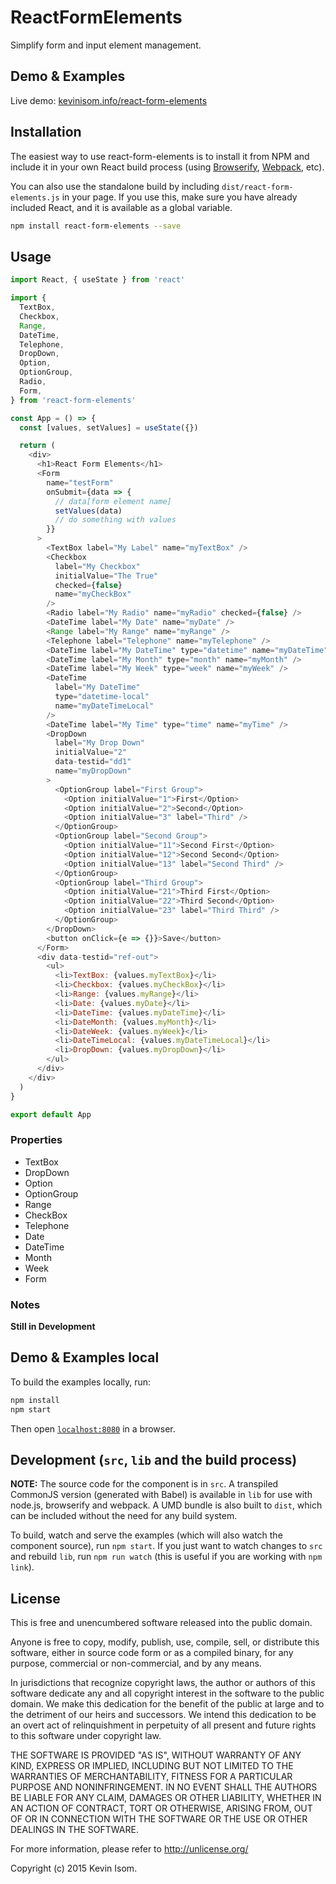 # ReactFormElements

Simplify form and input element management.


## Demo & Examples

Live demo: [kevinisom.info/react-form-elements](http://kevinisom.info/react-form-elements/)

## Installation

The easiest way to use react-form-elements is to install it from NPM and include it in your own React build process (using [Browserify](http://browserify.org), [Webpack](http://webpack.github.io/), etc).

You can also use the standalone build by including `dist/react-form-elements.js` in your page. If you use this, make sure you have already included React, and it is available as a global variable.

```bash
npm install react-form-elements --save
```


## Usage

```js
import React, { useState } from 'react'

import {
  TextBox,
  Checkbox,
  Range,
  DateTime,
  Telephone,
  DropDown,
  Option,
  OptionGroup,
  Radio,
  Form,
} from 'react-form-elements'

const App = () => {
  const [values, setValues] = useState({})

  return (
    <div>
      <h1>React Form Elements</h1>
      <Form
        name="testForm"
        onSubmit={data => {
          // data[form element name]
          setValues(data)
          // do something with values
        }}
      >
        <TextBox label="My Label" name="myTextBox" />
        <Checkbox
          label="My Checkbox"
          initialValue="The True"
          checked={false}
          name="myCheckBox"
        />
        <Radio label="My Radio" name="myRadio" checked={false} />
        <DateTime label="My Date" name="myDate" />
        <Range label="My Range" name="myRange" />
        <Telephone label="Telephone" name="myTelephone" />
        <DateTime label="My DateTime" type="datetime" name="myDateTime" />
        <DateTime label="My Month" type="month" name="myMonth" />
        <DateTime label="My Week" type="week" name="myWeek" />
        <DateTime
          label="My DateTime"
          type="datetime-local"
          name="myDateTimeLocal"
        />
        <DateTime label="My Time" type="time" name="myTime" />
        <DropDown
          label="My Drop Down"
          initialValue="2"
          data-testid="dd1"
          name="myDropDown"
        >
          <OptionGroup label="First Group">
            <Option initialValue="1">First</Option>
            <Option initialValue="2">Second</Option>
            <Option initialValue="3" label="Third" />
          </OptionGroup>
          <OptionGroup label="Second Group">
            <Option initialValue="11">Second First</Option>
            <Option initialValue="12">Second Second</Option>
            <Option initialValue="13" label="Second Third" />
          </OptionGroup>
          <OptionGroup label="Third Group">
            <Option initialValue="21">Third First</Option>
            <Option initialValue="22">Third Second</Option>
            <Option initialValue="23" label="Third Third" />
          </OptionGroup>
        </DropDown>
        <button onClick={e => {}}>Save</button>
      </Form>
      <div data-testid="ref-out">
        <ul>
          <li>TextBox: {values.myTextBox}</li>
          <li>Checkbox: {values.myCheckBox}</li>
          <li>Range: {values.myRange}</li>
          <li>Date: {values.myDate}</li>
          <li>DateTime: {values.myDateTime}</li>
          <li>DateMonth: {values.myMonth}</li>
          <li>DateWeek: {values.myWeek}</li>
          <li>DateTimeLocal: {values.myDateTimeLocal}</li>
          <li>DropDown: {values.myDropDown}</li>
        </ul>
      </div>
    </div>
  )
}

export default App

```

### Properties

* TextBox
* DropDown
* Option
* OptionGroup
* Range
* CheckBox
* Telephone
* Date
* DateTime
* Month
* Week
* Form


### Notes

__Still in Development__

## Demo & Examples local

To build the examples locally, run:

```bash
npm install
npm start
```

Then open [`localhost:8080`](http://localhost:8080) in a browser.

## Development (`src`, `lib` and the build process)

**NOTE:** The source code for the component is in `src`. A transpiled CommonJS version (generated with Babel) is available in `lib` for use with node.js, browserify and webpack. A UMD bundle is also built to `dist`, which can be included without the need for any build system.

To build, watch and serve the examples (which will also watch the component source), run `npm start`. If you just want to watch changes to `src` and rebuild `lib`, run `npm run watch` (this is useful if you are working with `npm link`).

## License

This is free and unencumbered software released into the public domain.

Anyone is free to copy, modify, publish, use, compile, sell, or
distribute this software, either in source code form or as a compiled
binary, for any purpose, commercial or non-commercial, and by any
means.

In jurisdictions that recognize copyright laws, the author or authors
of this software dedicate any and all copyright interest in the
software to the public domain. We make this dedication for the benefit
of the public at large and to the detriment of our heirs and
successors. We intend this dedication to be an overt act of
relinquishment in perpetuity of all present and future rights to this
software under copyright law.

THE SOFTWARE IS PROVIDED "AS IS", WITHOUT WARRANTY OF ANY KIND,
EXPRESS OR IMPLIED, INCLUDING BUT NOT LIMITED TO THE WARRANTIES OF
MERCHANTABILITY, FITNESS FOR A PARTICULAR PURPOSE AND NONINFRINGEMENT.
IN NO EVENT SHALL THE AUTHORS BE LIABLE FOR ANY CLAIM, DAMAGES OR
OTHER LIABILITY, WHETHER IN AN ACTION OF CONTRACT, TORT OR OTHERWISE,
ARISING FROM, OUT OF OR IN CONNECTION WITH THE SOFTWARE OR THE USE OR
OTHER DEALINGS IN THE SOFTWARE.

For more information, please refer to <http://unlicense.org/>


Copyright (c) 2015 Kevin Isom.

